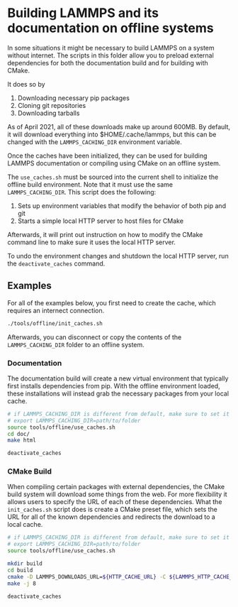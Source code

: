 # Building LAMMPS and its documentation on offline systems

In some situations it might be necessary to build LAMMPS on a system without
internet. The scripts in this folder allow you to preload external dependencies
for both the documentation build and for building with CMake.

It does so by

1. Downloading necessary pip packages
2. Cloning git repositories
3. Downloading tarballs

As of April 2021, all of these downloads make up around 600MB.  By
default, it will download everything into $HOME/.cache/lammps, but this can be
changed with the ``LAMMPS_CACHING_DIR`` environment variable.

Once the caches have been initialized, they can be used for building
LAMMPS documentation or compiling using CMake on an offline system.

The ``use_caches.sh`` must be sourced into the current shell to initialize the
offline build environment. Note that it must use the same ``LAMMPS_CACHING_DIR``.
This script does the following:

1. Sets up environment variables that modify the behavior of both pip and git
2. Starts a simple local HTTP server to host files for CMake

Afterwards, it will print out instruction on how to modify the CMake command
line to make sure it uses the local HTTP server.

To undo the environment changes and shutdown the local HTTP server, run the
``deactivate_caches`` command.

## Examples

For all of the examples below, you first need to create the cache, which requires an internect connection.

```bash
./tools/offline/init_caches.sh
```

Afterwards, you can disconnect or copy the contents of the ``LAMMPS_CACHING_DIR`` folder to an offline system.

### Documentation

The documentation build will create a new virtual environment that typically first installs dependencies from pip.
With the offline environment loaded, these installations will instead grab the necessary packages from your local cache.

```bash
# if LAMMPS_CACHING_DIR is different from default, make sure to set it first
# export LAMMPS_CACHING_DIR=path/to/folder
source tools/offline/use_caches.sh
cd doc/
make html

deactivate_caches
```

### CMake Build

When compiling certain packages with external dependencies, the CMake build system will download some things from the web.
For more flexibility it allows users to specify the URL of each of these dependencies. What the ``init_caches.sh`` script does is
create a CMake preset file, which sets the URL for all of the known dependencies and redirects the download to a local cache.

```bash
# if LAMMPS_CACHING_DIR is different from default, make sure to set it first
# export LAMMPS_CACHING_DIR=path/to/folder
source tools/offline/use_caches.sh

mkdir build
cd build
cmake -D LAMMPS_DOWNLOADS_URL=${HTTP_CACHE_URL} -C ${LAMMPS_HTTP_CACHE_CONFIG} -C ../cmake/presets/most.cmake ../cmake
make -j 8

deactivate_caches
```
